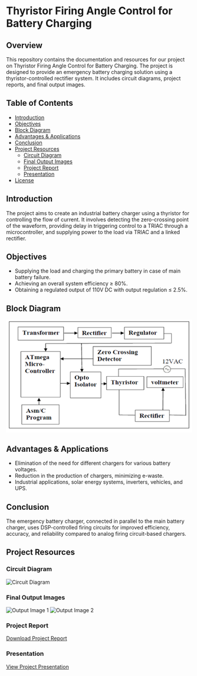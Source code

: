 # Thyristor Firing Angle Control for Battery Charging


## Overview
This repository contains the documentation and resources for our project on Thyristor Firing Angle Control for Battery Charging. The project is designed to provide an emergency battery charging solution using a thyristor-controlled rectifier system. It includes circuit diagrams, project reports, and final output images.

## Table of Contents
- [Introduction](#introduction)
- [Objectives](#objectives)
- [Block Diagram](#block-diagram)
- [Advantages & Applications](#advantages--applications)
- [Conclusion](#conclusion)
- [Project Resources](#project-resources)
  - [Circuit Diagram](#circuit-diagram)
  - [Final Output Images](#final-output-images)
  - [Project Report](#project-report)
  - [Presentation](#presentation)
- [License](LICENSE)

## Introduction
The project aims to create an industrial battery charger using a thyristor for controlling the flow of current. It involves detecting the zero-crossing point of the waveform, providing delay in triggering control to a TRIAC through a microcontroller, and supplying power to the load via TRIAC and a linked rectifier.

## Objectives
- Supplying the load and charging the primary battery in case of main battery failure.
- Achieving an overall system efficiency ≥ 80%.
- Obtaining a regulated output of 110V DC with output regulation ≤ 2.5%.

## Block Diagram
![Block Diagram](Block_Diagram.png)

## Advantages & Applications
- Elimination of the need for different chargers for various battery voltages.
- Reduction in the production of chargers, minimizing e-waste.
- Industrial applications, solar energy systems, inverters, vehicles, and UPS.

## Conclusion
The emergency battery charger, connected in parallel to the main battery charger, uses DSP-controlled firing circuits for improved efficiency, accuracy, and reliability compared to analog firing circuit-based chargers.

## Project Resources

### Circuit Diagram
![Circuit Diagram](images/circuit_diagram.png)

### Final Output Images
![Output Image 1](images/output_image_1.png)
![Output Image 2](images/output_image_2.png)

### Project Report
[Download Project Report](documents/project_report.pdf)

### Presentation
[View Project Presentation](documents/project_presentation.pdf)

